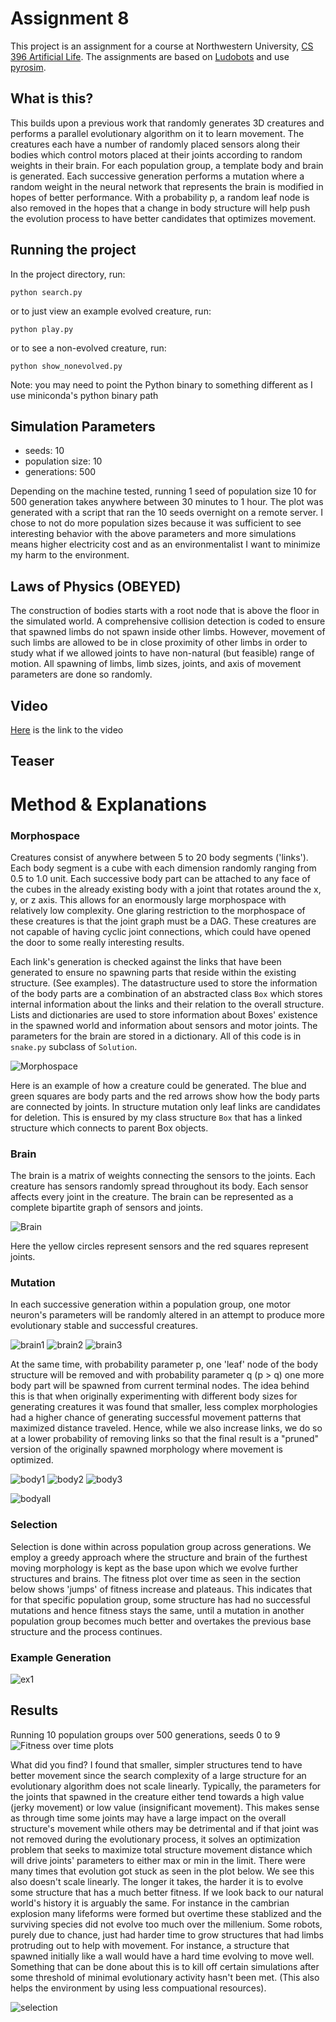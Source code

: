 # Assignment 8

This project is an assignment for a course at Northwestern University, [CS 396 Artificial Life](https://www.mccormick.northwestern.edu/computer-science/academics/courses/descriptions/396-2.html). The assignments are based on [Ludobots](https://www.reddit.com/r/ludobots) and use [pyrosim](https://github.com/jbongard/pyrosim).

## What is this?

This builds upon a previous work that randomly generates 3D creatures and performs a parallel evolutionary algorithm on it to learn movement. The creatures each have a number of randomly placed sensors along their bodies which control motors placed at their joints according to random weights in their brain. For each population group, a template body and brain is generated. Each successive generation performs a mutation where a random weight in the neural network that represents the brain is modified in hopes of better performance. With a probability p, a random leaf node is also removed in the hopes that a change in body structure will help push the evolution process to have better candidates that optimizes movement.

## Running the project

In the project directory, run:

`
python search.py
`

or to just view an example evolved creature, run:

`
python play.py
`

or to see a non-evolved creature, run:

`
python show_nonevolved.py
`

Note: you may need to point the Python binary to something different as I use miniconda's python binary path

## Simulation Parameters
- seeds: 10
- population size: 10
- generations: 500


Depending on the machine tested, running 1 seed of population size 10 for 500 generation takes anywhere between 30 minutes to 1 hour. The plot was generated with a script that ran the 10 seeds overnight on a remote server. I chose to not do more population sizes because it was sufficient to see interesting behavior with the above parameters and more simulations means higher electricity cost and as an environmentalist I want to minimize my harm to the environment.

## Laws of Physics (OBEYED)
The construction of bodies starts with a root node that is above the floor in the simulated world. A comprehensive collision detection is coded to ensure that spawned limbs do not spawn inside other limbs. However, movement of such limbs are allowed to be in close proximity of other limbs in order to study what if we allowed joints to have non-natural (but feasible) range of motion. All spawning of limbs, limb sizes, joints, and axis of movement parameters are done so randomly.

## Video
[Here]() is the link to the video

## Teaser


# Method & Explanations
### Morphospace

Creatures consist of anywhere between 5 to 20 body segments ('links'). Each body segment is a cube with each dimension randomly ranging from 0.5 to 1.0 unit. Each successive body part can be attached to any face of the cubes in the already existing body with a joint that rotates around the x, y, or z axis. This allows for an enormously large morphospace with relatively low complexity. One glaring restriction to the morphospace of these creatures is that the joint graph must be a DAG. These creatures are not capable of having cyclic joint connections, which could have opened the door to some really interesting results.

Each link's generation is checked against the links that have been generated to ensure no spawning parts that reside within the existing structure. (See examples). 
The datastructure used to store the information of the body parts are a combination of an abstracted class `Box` which stores internal information about the links and their relation to the overall structure. Lists and dictionaries are used to store information about Boxes' existence in the spawned world and information about sensors and motor joints. The parameters for the brain are stored in a dictionary. All of this code is in `snake.py` subclass of `Solution`. 

![Morphospace](body.png)

Here is an example of how a creature could be generated. The blue and green squares are body parts and the red arrows show how the body parts are connected by joints. In structure mutation only leaf links are candidates for deletion. This is ensured by my class structure `Box` that has a linked structure which connects to parent Box objects. 

### Brain

The brain is a matrix of weights connecting the sensors to the joints. Each creature has sensors randomly spread throughout its body. Each sensor affects every joint in the creature. The brain can be represented as a complete bipartite graph of sensors and joints. 

![Brain](brain.png)

Here the yellow circles represent sensors and the red squares represent joints.

### Mutation
In each successive generation within a population group, one motor neuron's parameters will be randomly altered in an attempt to produce more evolutionary stable and successful creatures. 

<!-- A | B | C
- | - | - -->
![brain1](brainmut1.png) ![brain2](brainmut2.png) ![brain3](brainmut3.png) 


At the same time, with probability parameter p, one 'leaf' node of the body structure will be removed and with probability parameter q (p > q) one more body part will be spawned from current terminal nodes. The idea behind this is that when originally experimenting with different body sizes for generating creatures it was found that smaller, less complex morphologies had a higher chance of generating successful movement patterns that maximized distance traveled. Hence, while we also increase links, we do so at a lower probability of removing links so that the final result is a "pruned" version of the originally spawned morphology where movement is optimized.

![body1](bodymut1.png) ![body2](bodymut2.png) ![body3](bodymut3.png)

![bodyall](bodymutall.png)


### Selection
Selection is done within across population group across generations. We employ a greedy approach where the structure and brain of the furthest moving morphology is kept as the base upon which we evolve further structures and brains. The fitness plot over time as seen in the section below shows 'jumps' of fitness increase and plateaus. This indicates that for that specific population group, some structure has had no successful mutations and hence fitness stays the same, until a mutation in another population group becomes much better and overtakes the previous base structure and the process continues.


### Example Generation
![ex1](ex1.png)

## Results
Running 10 population groups over 500 generations, seeds 0 to 9
![Fitness over time plots](combined.png)

What did you find? 
I found that smaller, simpler structures tend to have better movement since the search complexity of a large structure for an evolutionary algorithm does not scale linearly. 
Typically, the parameters for the joints that spawned in the creature either tend towards a high value (jerky movement) or low value (insignificant movement). This makes sense as through time some joints may have a large impact on the overall structure's movement while others may be detrimental and if that joint was not removed during the evolutionary process, it solves an optimization problem that seeks to maximize total structure movement distance which will drive joints' parameters to either max or min in the limit. There were many times that evolution got stuck as seen in the plot below. We see this also doesn't scale linearly. The longer it takes, the harder it is to evolve some structure that has a much better fitness. If we look back to our natural world's history it is arguably the same. For instance in the cambrian explosion many lifeforms were formed but overtime these stablized and the surviving species did not evolve too much over the millenium. Some robots, purely due to chance, just had harder time to grow structures that had limbs protruding out to help with movement. For instance, a structure that spawned initially like a wall would have a hard time evolving to move well. Something that can be done about this is to kill off certain simulations after some threshold of minimal evolutionary activity hasn't been met. (This also helps the environment by using less compuational resources). 

![selection](selection.png)